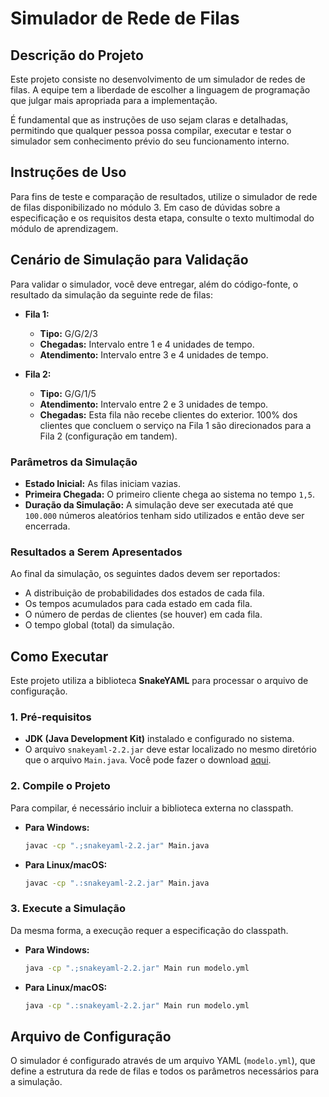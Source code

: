 # Simulador de Rede de Filas

## Descrição do Projeto

Este projeto consiste no desenvolvimento de um simulador de redes de filas. A equipe tem a liberdade de escolher a linguagem de programação que julgar mais apropriada para a implementação.

É fundamental que as instruções de uso sejam claras e detalhadas, permitindo que qualquer pessoa possa compilar, executar e testar o simulador sem conhecimento prévio do seu funcionamento interno.

## Instruções de Uso

Para fins de teste e comparação de resultados, utilize o simulador de rede de filas disponibilizado no módulo 3. Em caso de dúvidas sobre a especificação e os requisitos desta etapa, consulte o texto multimodal do módulo de aprendizagem.

## Cenário de Simulação para Validação

Para validar o simulador, você deve entregar, além do código-fonte, o resultado da simulação da seguinte rede de filas:

  * **Fila 1:**

      * **Tipo:** G/G/2/3
      * **Chegadas:** Intervalo entre 1 e 4 unidades de tempo.
      * **Atendimento:** Intervalo entre 3 e 4 unidades de tempo.

  * **Fila 2:**

      * **Tipo:** G/G/1/5
      * **Atendimento:** Intervalo entre 2 e 3 unidades de tempo.
      * **Chegadas:** Esta fila não recebe clientes do exterior. 100% dos clientes que concluem o serviço na Fila 1 são direcionados para a Fila 2 (configuração em tandem).

### Parâmetros da Simulação

  * **Estado Inicial:** As filas iniciam vazias.
  * **Primeira Chegada:** O primeiro cliente chega ao sistema no tempo `1,5`.
  * **Duração da Simulação:** A simulação deve ser executada até que `100.000` números aleatórios tenham sido utilizados e então deve ser encerrada.

### Resultados a Serem Apresentados

Ao final da simulação, os seguintes dados devem ser reportados:

  * A distribuição de probabilidades dos estados de cada fila.
  * Os tempos acumulados para cada estado em cada fila.
  * O número de perdas de clientes (se houver) em cada fila.
  * O tempo global (total) da simulação.

## Como Executar

Este projeto utiliza a biblioteca **SnakeYAML** para processar o arquivo de configuração.

### 1\. Pré-requisitos

  * **JDK (Java Development Kit)** instalado e configurado no sistema.
  * O arquivo `snakeyaml-2.2.jar` deve estar localizado no mesmo diretório que o arquivo `Main.java`. Você pode fazer o download [aqui](https://www.google.com/search?q=https://repo1.maven.org/maven2/org/yaml/snakeyaml/2.2/snakeyaml-2.2.jar).

### 2\. Compile o Projeto

Para compilar, é necessário incluir a biblioteca externa no classpath.

  * **Para Windows:**

    ```bash
    javac -cp ".;snakeyaml-2.2.jar" Main.java
    ```

  * **Para Linux/macOS:**

    ```bash
    javac -cp ".:snakeyaml-2.2.jar" Main.java
    ```

### 3\. Execute a Simulação

Da mesma forma, a execução requer a especificação do classpath.

  * **Para Windows:**

    ```bash
    java -cp ".;snakeyaml-2.2.jar" Main run modelo.yml
    ```

  * **Para Linux/macOS:**

    ```bash
    java -cp ".:snakeyaml-2.2.jar" Main run modelo.yml
    ```

## Arquivo de Configuração

O simulador é configurado através de um arquivo YAML (`modelo.yml`), que define a estrutura da rede de filas e todos os parâmetros necessários para a simulação.